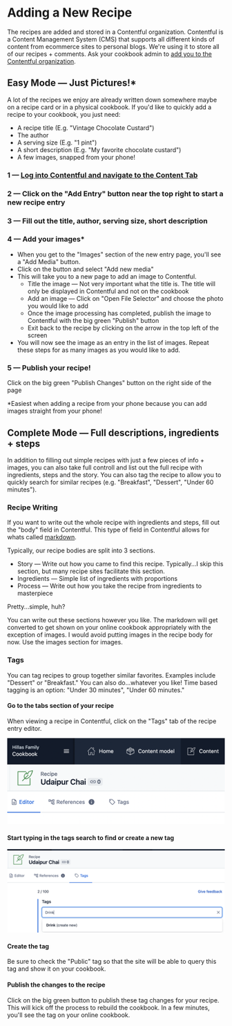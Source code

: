 # Adding a New Recipe

The recipes are added and stored in a Contentful organization. Contentful is a Content Management System (CMS) that supports all different kinds of content from ecommerce sites to personal blogs. We're using it to store all of our recipes + comments. Ask your cookbook admin to [add you to the Contentful organization](./adding_new_users.md).

## Easy Mode — Just Pictures!*

A lot of the recipes we enjoy are already written down somewhere maybe on a recipe card or in a physical cookbook. If you'd like to quickly add a recipe to your cookbook, you just need:

- A recipe title (E.g. "Vintage Chocolate Custard")
- The author
- A serving size (E.g. "1 pint")
- A short description (E.g. "My favorite chocolate custard")
- A few images, snapped from your phone!

### 1 — [Log into Contentful and navigate to the Content Tab](https://app.contentful.com/spaces/kk2euocn6y07/entries)
### 2 — Click on the "Add Entry" button near the top right to start a new recipe entry
### 3 — Fill out the title, author, serving size, short description
### 4 — Add your images*

- When you get to the "Images" section of the new entry page, you'll see a "Add Media" button.
- Click on the button and select "Add new media"
- This will take you to a new page to add an image to Contentful.
    - Title the image — Not very important what the title is. The title will only be displayed in Contentful and not on the cookbook
    - Add an image — Click on "Open File Selector" and choose the photo you would like to add
    - Once the image processing has completed, publish the image to Contentful with the big green "Publish" button
    - Exit back to the recipe by clicking on the arrow in the top left of the screen
- You will now see the image as an entry in the list of images. Repeat these steps for as many images as you would like to add.

### 5 — Publish your recipe!

Click on the big green "Publish Changes" button on the right side of the page

*Easiest when adding a recipe from your phone because you can add images straight from your phone!

## Complete Mode — Full descriptions, ingredients + steps

In addition to filling out simple recipes with just a few pieces of info + images, you can also take full controll and list out the full recipe with ingredients, steps and the story. You can also tag the recipe to allow you to quickly search for similar recipes (e.g. "Breakfast", "Dessert", "Under 60 minutes").

### Recipe Writing

If you want to write out the whole recipe with ingredients and steps, fill out the "body" field in Contentful. This type of field in Contentful allows for whats called [markdown](https://www.contentful.com/blog/2020/05/25/beginners-guide-to-contentful-text-types-markdown-richtext/).

Typically, our recipe bodies are split into 3 sections.

- Story — Write out how you came to find this recipe. Typically...I skip this section, but many recipe sites facilitate this section.
- Ingredients — Simple list of ingredients with proportions
- Process — Write out how you take the recipe from ingredients to masterpiece

Pretty...simple, huh?

You can write out these sections however you like. The markdown will get converted to get shown on your online cookbook appropriately with the exception of images. I would avoid putting images in the recipe body for now. Use the images section for images.

### Tags

You can tag recipes to group together similar favorites. Examples include "Dessert" or "Breakfast." You can also do...whatever you like! Time based tagging is an option: "Under 30 minutes", "Under 60 minutes."

#### Go to the tabs section of your recipe

When viewing a recipe in Contentful, click on the "Tags" tab of the recipe entry editor.

![Recipe Editor Tabs](./images/recipe_editor_tabs.png)

#### Start typing in the tags search to find or create a new tag

![Searching for a tag](./images/tags_search.png)

#### Create the tag

Be sure to check the "Public" tag so that the site will be able to query this tag and show it on your cookbook.

#### Publish the changes to the recipe

Click on the big green button to publish these tag changes for your recipe. This will kick off the process to rebuild the cookbook. In a few minutes, you'll see the tag on your online cookbook.

